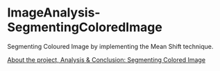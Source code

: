 # ImageAnalysis-SegmentingColoredImage
Segmenting Coloured Image by implementing the Mean Shift technique.

[About the project, Analysis & Conclusion: Segmenting Colored Image](./FinalProject-BassamArnaout.pdf)
